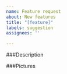 ```yaml
---
name: Feature request
about: New features
title: "[feature]"
labels: suggestion
assignees: ''

---
```


###Description


###Pictures
<!-- If your feature is complicated, please try making a mockup of it-->
